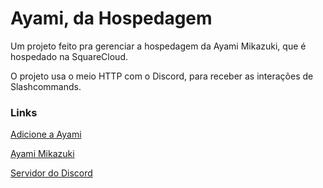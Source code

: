 # Ayami, da Hospedagem
Um projeto feito pra gerenciar a hospedagem da Ayami Mikazuki, que é hospedado na SquareCloud.

O projeto usa o meio HTTP com o Discord, para receber as interações de Slashcommands.

### Links

[Adicione a Ayami](https://discord.com/api/oauth2/authorize?client_id=1165243701073821766&permissions=4006064549111&scope=bot%20applications.commands)

[Ayami Mikazuki](https://github.com/ThallesKraft009/Ayami-Mikazuki/tree/main)

[Servidor do Discord](https://discord.com/invite/GJbrsDqSpD)